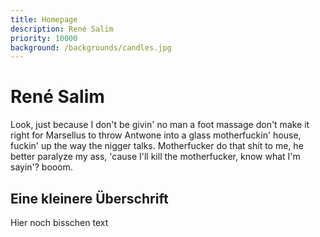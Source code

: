 ```yaml
---
title: Homepage
description: René Salim
priority: 10000
background: /backgrounds/candles.jpg
---
```

# René Salim

Look, just because I don't be givin' no man a foot massage don't
make it right for Marsellus to throw Antwone into a glass
motherfuckin' house, fuckin' up the way the nigger talks.
Motherfucker do that shit to me, he better paralyze my ass, 'cause
I'll kill the motherfucker, know what I'm sayin'? booom.

## Eine kleinere Überschrift

Hier noch bisschen text
